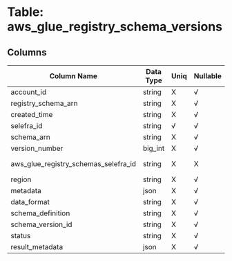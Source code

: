# Table: aws_glue_registry_schema_versions

## Columns 

|  Column Name   |  Data Type  | Uniq | Nullable | Description | 
|  ----  | ----  | ----  | ----  | ---- | 
| account_id | string | X | √ |  | 
| registry_schema_arn | string | X | √ |  | 
| created_time | string | X | √ |  | 
| selefra_id | string | √ | √ | random id | 
| schema_arn | string | X | √ |  | 
| version_number | big_int | X | √ |  | 
| aws_glue_registry_schemas_selefra_id | string | X | X | fk to aws_glue_registry_schemas.selefra_id | 
| region | string | X | √ |  | 
| metadata | json | X | √ |  | 
| data_format | string | X | √ |  | 
| schema_definition | string | X | √ |  | 
| schema_version_id | string | X | √ |  | 
| status | string | X | √ |  | 
| result_metadata | json | X | √ |  | 


